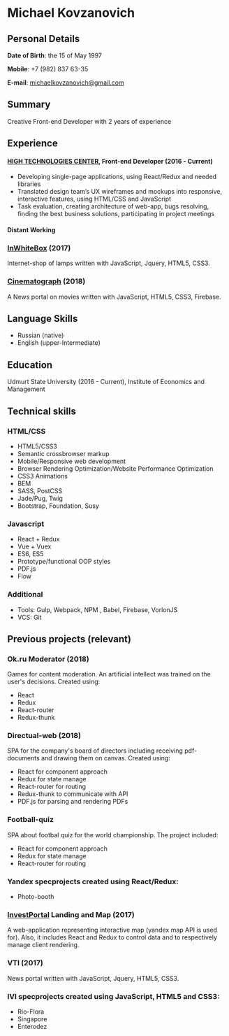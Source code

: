 # Michael Kovzanovich

## Personal Details
**Date of Birth**: the 15 of May 1997

**Mobile**: +7 (982) 837 63-35

**E-mail**: michaelkovzanovich@gmail.com

## Summary
Creative Front-end Developer with 2 years of experience

## Experience 
#### [HIGH TECHNOLOGIES CENTER](https://htc-cs.ru), Front-end Developer (2016 - Current)

* Developing single-page applications, using React/Redux and needed libraries 
* Translated design team’s UX wireframes and mockups into responsive, interactive features, using HTML/CSS and JavaScript 
* Task evaluation, creating architecture of web-app, bugs resolving, finding the best business solutions, participating in project meetings

#### Distant Working

### [InWhiteBox](http://inwbox.ru/) (2017)
Internet-shop of lamps written with JavaScript, Jquery, HTML5, CSS3.

### [Cinematograph](https://cinematograph.media/) (2018)
A News portal on movies written with JavaScript, HTML5, CSS3, Firebase.

## Language Skills

* Russian (native)
* English (upper-Intermediate)

## Education
Udmurt State University (2016 - Current), Institute of Economics and Management

## Technical skills

### HTML/CSS

* HTML5/CSS3
* Semantic crossbrowser markup
* Mobile/Responsive web development
* Browser Rendering Optimization/Website Performance Optimization
* CSS3 Animations
* BEM
* SASS, PostCSS
* Jade/Pug, Twig
* Bootstrap, Foundation, Susy

### Javascript

* React + Redux
* Vue + Vuex
* ES6, ES5
* Prototype/functional OOP styles
* PDF.js
* Flow

### Additional
* Tools: Gulp, Webpack, NPM , Babel, Firebase, VorlonJS
* VCS: Git

## Previous projects (relevant)

### Ok.ru Moderator (2018)
Games for content moderation. An artificial intellect was trained on the user's decisions.
Created using:
* React
* Redux
* React-router
* Redux-thunk

### Directual-web (2018)
SPA for the company's board of directors including receiving pdf-documents and drawing them on canvas.
Сreated using:
* React for component approach
* Redux for state manage 
* React-router for routing
* Redux-thunk to communicate with API
* PDF.js for parsing and rendering PDFs

### Football-quiz 
SPA about footbal quiz for the world championship. The project included:
* React for component approach
* Redux for state manage 
* React-router for routing

### Yandex specprojects created using React/Redux:
* Photo-booth

### [InvestPortal](http://investudm.ru/) Landing and Map (2017)
A web-application representing interactive map (yandex map API is used for). Also, it includes React and Redux to control data and to respectively manage client rendering.

### VTI (2017)
News portal written with JavaScript, Jquery, HTML5, CSS3.

### IVI specprojects created using JavaScript, HTML5 and CSS3:
* Rio-Flora 
* Singapore
* Enterodez
